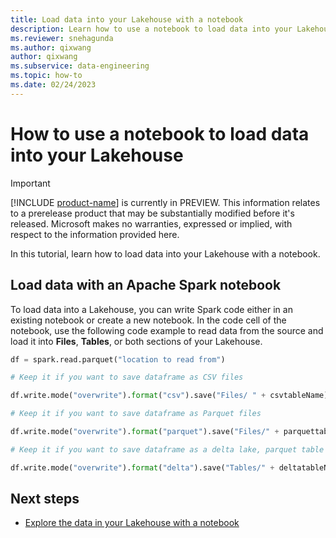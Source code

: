 ```yaml
---
title: Load data into your Lakehouse with a notebook
description: Learn how to use a notebook to load data into your Lakehouse.
ms.reviewer: snehagunda
ms.author: qixwang
author: qixwang
ms.subservice: data-engineering
ms.topic: how-to
ms.date: 02/24/2023
---
```


# How to use a notebook to load data into your Lakehouse

> [!IMPORTANT]
> [!INCLUDE [product-name](../includes/product-name.md)] is currently in PREVIEW. This information relates to a prerelease product that may be substantially modified before it's released. Microsoft makes no warranties, expressed or implied, with respect to the information provided here.

In this tutorial, learn how to load data into your Lakehouse with a notebook.

## Load data with an Apache Spark notebook

To load data into a Lakehouse, you can write Spark code either in an existing notebook or create a new notebook. In the code cell of the notebook, use the following code example to read data from the source and load it into **Files**, **Tables**, or both sections of your Lakehouse.

```python
df = spark.read.parquet("location to read from") 

# Keep it if you want to save dataframe as CSV files

df.write.mode("overwrite").format("csv").save("Files/ " + csvtableName)

# Keep it if you want to save dataframe as Parquet files

df.write.mode("overwrite").format("parquet").save("Files/" + parquettableName)

# Keep it if you want to save dataframe as a delta lake, parquet table

df.write.mode("overwrite").format("delta").save("Tables/" + deltatableName)
```

## Next steps

- [Explore the data in your Lakehouse with a notebook](lakehouse-notebook-explore.md)
